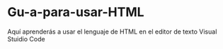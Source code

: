 # Gu-a-para-usar-HTML
Aquí aprenderás a usar el lenguaje de HTML en el editor de texto Visual Stuidio Code

